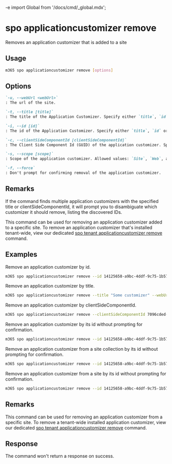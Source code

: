-e <!-- DISCLAIMER: All secrets, passwords, and sensitive values in this document are examples only and not real credentials. -->
import Global from '/docs/cmd/_global.mdx';

# spo applicationcustomizer remove

Removes an application customizer that is added to a site

## Usage

```sh
m365 spo applicationcustomizer remove [options]
```

## Options

```md definition-list
`-u, --webUrl <webUrl>`
: The url of the site.

`-t, --title [title]`
: The title of the Application Customizer. Specify either `title`, `id` or `clientSideComponentId`.

`-i, --id [id]`
: The id of the Application Customizer. Specify either `title`, `id` or `clientSideComponentId`.

`-c, --clientSideComponentId [clientSideComponentId]`
: The Client Side Component Id (GUID) of the application customizer. Specify either `title`, `id` or `clientSideComponentId`.

`-s, --scope [scope]`
: Scope of the application customizer. Allowed values: `Site`, `Web`, and `All`. Defaults to `All`.

`-f, --force`
: Don't prompt for confirming removal of the application customizer.
```

<Global />

## Remarks

If the command finds multiple application customizers with the specified title or clientSideComponentId, it will prompt you to disambiguate which customizer it should remove, listing the discovered IDs.

This command can be used for removing an application customizer added to a specific site. To remove an application customizer that's installed tenant-wide, view our dedicated [spo tenant applicationcustomizer remove](../tenant/tenant-applicationcustomizer-remove.mdx) command.

## Examples

Remove an application customizer by id.

```sh
m365 spo applicationcustomizer remove --id 14125658-a9bc-4ddf-9c75-1b5767c9a337 --webUrl https://contoso.sharepoint.com/sites/sales
```

Remove an application customizer by title.

```sh
m365 spo applicationcustomizer remove --title "Some customizer" --webUrl https://contoso.sharepoint.com/sites/sales
```

Remove an application customizer by clientSideComponentId.

```sh
m365 spo applicationcustomizer remove --clientSideComponentId 7096cded-b83d-4eab-96f0-df477ed7c0bc --webUrl https://contoso.sharepoint.com/sites/sales
```

Remove an application customizer by its id without prompting for confirmation.

```sh
m365 spo applicationcustomizer remove --id 14125658-a9bc-4ddf-9c75-1b5767c9a337 --webUrl https://contoso.sharepoint.com/sites/sales --force
```

Remove an application customizer from a site collection by its id without prompting for confirmation.

```sh
m365 spo applicationcustomizer remove --id 14125658-a9bc-4ddf-9c75-1b5767c9a337 --webUrl https://contoso.sharepoint.com/sites/sales --force --scope Site
```

Remove an application customizer from a site by its id without prompting for confirmation.

```sh
m365 spo applicationcustomizer remove --id 14125658-a9bc-4ddf-9c75-1b5767c9a337 --webUrl https://contoso.sharepoint.com/sites/sales --force --scope Web
```

## Remarks

This command can be used for removing an application customizer from a specific site. To remove a tenant-wide installed application customizer, view our dedicated [spo tenant applicationcustomizer remove](../tenant/tenant-applicationcustomizer-remove.mdx) command.

## Response

The command won't return a response on success.
